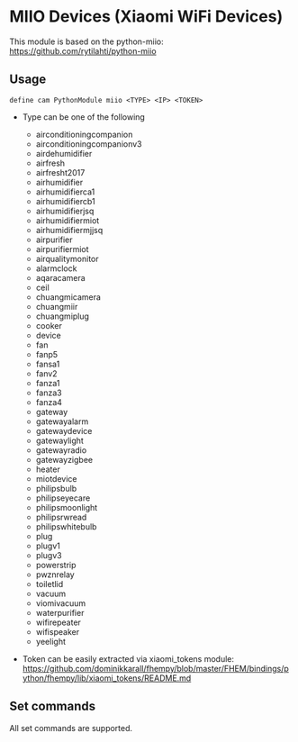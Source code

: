 
# MIIO Devices (Xiaomi WiFi Devices)
This module is based on the python-miio:
https://github.com/rytilahti/python-miio

## Usage
```
define cam PythonModule miio <TYPE> <IP> <TOKEN>
```
 - Type can be one of the following
    - airconditioningcompanion
    - airconditioningcompanionv3
    - airdehumidifier
    - airfresh
    - airfresht2017
    - airhumidifier
    - airhumidifierca1
    - airhumidifiercb1
    - airhumidifierjsq
    - airhumidifiermiot
    - airhumidifiermjjsq
    - airpurifier
    - airpurifiermiot
    - airqualitymonitor
    - alarmclock
    - aqaracamera
    - ceil
    - chuangmicamera
    - chuangmiir
    - chuangmiplug
    - cooker
    - device
    - fan
    - fanp5
    - fansa1
    - fanv2
    - fanza1
    - fanza3
    - fanza4
    - gateway
    - gatewayalarm
    - gatewaydevice
    - gatewaylight
    - gatewayradio
    - gatewayzigbee
    - heater
    - miotdevice
    - philipsbulb
    - philipseyecare
    - philipsmoonlight
    - philipsrwread
    - philipswhitebulb
    - plug
    - plugv1
    - plugv3
    - powerstrip
    - pwznrelay
    - toiletlid
    - vacuum
    - viomivacuum
    - waterpurifier
    - wifirepeater
    - wifispeaker
    - yeelight

 - Token can be easily extracted via xiaomi_tokens module:
https://github.com/dominikkarall/fhempy/blob/master/FHEM/bindings/python/fhempy/lib/xiaomi_tokens/README.md

## Set commands
All set commands are supported.